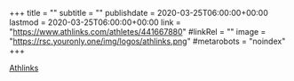 +++
title = ""
subtitle = ""
publishdate = 2020-03-25T06:00:00+00:00
lastmod = 2020-03-25T06:00:00+00:00
link = "https://www.athlinks.com/athletes/441667880"
#linkRel = ""
image = "https://rsc.youronly.one/img/logos/athlinks.png"
#metarobots = "noindex"
+++

[Athlinks](https://www.athlinks.com/athletes/441667880 "Athlinks")
